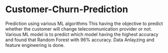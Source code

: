 # Customer-Churn-Prediction
Prediction using various ML algorithms
This having the objective to predict whether the customer will change telecommunication provider or not.
Various ML model is to predict which model having the highest accuracy and found that Random Forest with 96% accuracy.
Data Anlayzing and feature engineering is done.
